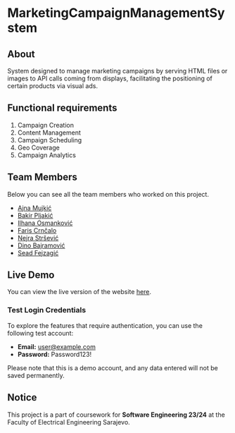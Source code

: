 # MarketingCampaignManagementSystem

## About
System designed to manage marketing campaigns by serving HTML files or
images to API calls coming from displays, facilitating the positioning of certain products via visual ads.

## Functional requirements
1. Campaign Creation
2. Content Management
3. Campaign Scheduling
4. Geo Coverage
5. Campaign Analytics

## Team Members
Below you can see all the team members who worked on this project.
- [Ajna Mujkić](mailto:amujkic1@etf.unsa.ba)
- [Bakir Pljakić](mailto:bpljakic1@etf.unsa.ba)
- [Ilhana Osmanković](mailto:iosmankovi2@etf.unsa.ba)
- [Faris Crnčalo](mailto:fcrncalo1@etf.unsa.ba)
- [Nejra Stršević](mailto:nstrsevic1@etf.unsa.ba)
- [Dino Bajramović](mailto:dbajramovi3@etf.unsa.ba)
- [Sead Fejzagić](mailto:sfejzagic1@etf.unsa.ba)

## Live Demo

You can view the live version of the website [here](https://marketing-campaign-management-system-client.vercel.app/).

### Test Login Credentials

To explore the features that require authentication, you can use the following test account:

- **Email:** user@example.com
- **Password:** Password123!

Please note that this is a demo account, and any data entered will not be saved permanently.


## Notice
This project is a part of coursework for **Software Engineering 23/24** at the Faculty of Electrical Engineering Sarajevo.
